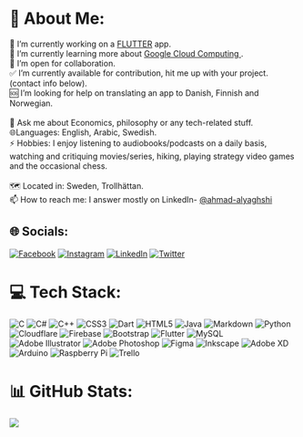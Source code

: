 # 💫 About Me:
📲 I’m currently working on a <a href="https://flutter.dev/"> FLUTTER</a> app.<br>🌱 I’m currently learning more about <a href="https://cloud.google.com/"> Google Cloud Computing </a>.<br>👯 I’m open for collaboration.<br>✅ I’m currently available for contribution, hit me up with your project. (contact info below).<br>🆘 I’m looking for help on translating an app to Danish, Finnish and Norwegian.<br><br>💬 Ask me about Economics, philosophy or any tech-related stuff.<br>🌐Languages: English, Arabic, Swedish.<br>⚡ Hobbies: I enjoy listening to audiobooks/podcasts on a daily basis,<br>watching and critiquing movies/series, hiking, playing strategy video games and the occasional chess.<br><br>🗺️ Located in: Sweden, Trollhättan.<br>📫 How to reach me: I answer mostly on LinkedIn-  <a href="https://www.linkedin.com/in/ahmad-alyaghshi"> @ahmad-alyaghshi </a> <br>


## 🌐 Socials:
[![Facebook](https://img.shields.io/badge/Facebook-%231877F2.svg?logo=Facebook&logoColor=white)](https://facebook.com/ahmad.alyaghshi) [![Instagram](https://img.shields.io/badge/Instagram-%23E4405F.svg?logo=Instagram&logoColor=white)](https://instagram.com/ahmad_yg) [![LinkedIn](https://img.shields.io/badge/LinkedIn-%230077B5.svg?logo=linkedin&logoColor=white)](https://linkedin.com/in/ahmad-alyaghshi) [![Twitter](https://img.shields.io/badge/Twitter-%231DA1F2.svg?logo=Twitter&logoColor=white)](https://twitter.com/@YGAyg) 

# 💻 Tech Stack:
![C](https://img.shields.io/badge/c-%2300599C.svg?style=for-the-badge&logo=c&logoColor=white) ![C#](https://img.shields.io/badge/c%23-%23239120.svg?style=for-the-badge&logo=c-sharp&logoColor=white) ![C++](https://img.shields.io/badge/c++-%2300599C.svg?style=for-the-badge&logo=c%2B%2B&logoColor=white) ![CSS3](https://img.shields.io/badge/css3-%231572B6.svg?style=for-the-badge&logo=css3&logoColor=white) ![Dart](https://img.shields.io/badge/dart-%230175C2.svg?style=for-the-badge&logo=dart&logoColor=white) ![HTML5](https://img.shields.io/badge/html5-%23E34F26.svg?style=for-the-badge&logo=html5&logoColor=white) ![Java](https://img.shields.io/badge/java-%23ED8B00.svg?style=for-the-badge&logo=java&logoColor=white) ![Markdown](https://img.shields.io/badge/markdown-%23000000.svg?style=for-the-badge&logo=markdown&logoColor=white) ![Python](https://img.shields.io/badge/python-3670A0?style=for-the-badge&logo=python&logoColor=ffdd54) ![Cloudflare](https://img.shields.io/badge/Cloudflare-F38020?style=for-the-badge&logo=Cloudflare&logoColor=white) ![Firebase](https://img.shields.io/badge/firebase-%23039BE5.svg?style=for-the-badge&logo=firebase) ![Bootstrap](https://img.shields.io/badge/bootstrap-%23563D7C.svg?style=for-the-badge&logo=bootstrap&logoColor=white) ![Flutter](https://img.shields.io/badge/Flutter-%2302569B.svg?style=for-the-badge&logo=Flutter&logoColor=white) ![MySQL](https://img.shields.io/badge/mysql-%2300f.svg?style=for-the-badge&logo=mysql&logoColor=white) ![Adobe Illustrator](https://img.shields.io/badge/adobeillustrator-%23FF9A00.svg?style=for-the-badge&logo=adobeillustrator&logoColor=white) ![Adobe Photoshop](https://img.shields.io/badge/adobephotoshop-%2331A8FF.svg?style=for-the-badge&logo=adobephotoshop&logoColor=white) 	![Figma](https://img.shields.io/badge/figma-%23F24E1E.svg?style=for-the-badge&logo=figma&logoColor=white) ![Inkscape](https://img.shields.io/badge/Inkscape-e0e0e0?style=for-the-badge&logo=inkscape&logoColor=080A13) ![Adobe XD](https://img.shields.io/badge/Adobe%20XD-470137?style=for-the-badge&logo=Adobe%20XD&logoColor=#FF61F6) ![Arduino](https://img.shields.io/badge/-Arduino-00979D?style=for-the-badge&logo=Arduino&logoColor=white) ![Raspberry Pi](https://img.shields.io/badge/-RaspberryPi-C51A4A?style=for-the-badge&logo=Raspberry-Pi) ![Trello](https://img.shields.io/badge/Trello-%23026AA7.svg?style=for-the-badge&logo=Trello&logoColor=white)
# 📊 GitHub Stats:
![](https://github-readme-streak-stats.herokuapp.com/?user=AhmadYaghshi&theme=radical&hide_border=true)<br/>


<!---
AhmadYaghshi/AhmadYaghshi is a ✨ special ✨ repository because its `README.md` (this file) appears on your GitHub profile.
You can click the Preview link to take a look at your changes.
--->
